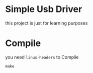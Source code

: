 # Simple Usb Driver

this project is just for learning purposes

# Compile

you need `linux-headers` to Compile

```
make
```
